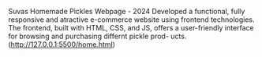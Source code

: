 Suvas Homemade Pickles Webpage - 2024
Developed a functional, fully responsive and atractive e-commerce website using
frontend technologies. The frontend,
built with HTML, CSS, and JS, offers a user-friendly
interface for browsing and purchasing differnt pickle prod-
ucts. (http://127.0.0.1:5500/home.html)
